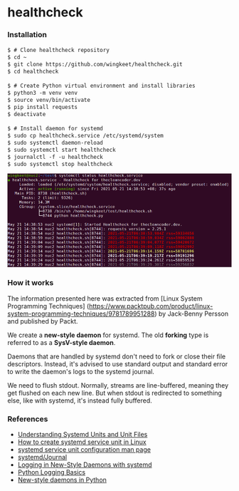 # healthcheck

### Installation
```
$ # Clone healthcheck repository
$ cd ~
$ git clone https://github.com/wingkeet/healthcheck.git
$ cd healthcheck

$ # Create Python virtual environment and install libraries
$ python3 -m venv venv
$ source venv/bin/activate
$ pip install requests
$ deactivate

$ # Install daemon for systemd
$ sudo cp healthcheck.service /etc/systemd/system
$ sudo systemctl daemon-reload
$ sudo systemctl start healthcheck
$ journalctl -f -u healthcheck
$ sudo systemctl stop healthcheck
```

![systemctl-status](screenshot.png)

### How it works
The information presented here was extracted from [Linux System
Programming Techniques]
(https://www.packtpub.com/product/linux-system-programming-techniques/9781789951288)
by Jack-Benny Persson and published by Packt.

We create a **new-style daemon** for systemd. The old **forking** type is
referred to as a **SysV-style daemon**.

Daemons that are handled by systemd don't need to fork or close their
file descriptors. Instead, it's advised to use standard output and standard
error to write the daemon's logs to the systemd journal.

We need to flush stdout. Normally, streams are line-buffered, meaning they
get flushed on each new line. But when stdout is redirected to something
else, like with systemd, it's instead fully buffered.

### References
- [Understanding Systemd Units and Unit Files](https://www.digitalocean.com/community/tutorials/understanding-systemd-units-and-unit-files)
- [How to create systemd service unit in Linux](https://linuxconfig.org/how-to-create-systemd-service-unit-in-linux)
- [systemd service unit configuration man page](https://www.freedesktop.org/software/systemd/man/systemd.service.html)
- [systemd/Journal](https://wiki.archlinux.org/title/Systemd/Journal)
- [Logging in New-Style Daemons with systemd](https://www.loggly.com/blog/logging-in-new-style-daemons-with-systemd/)
- [Python Logging Basics](https://www.loggly.com/ultimate-guide/python-logging-basics/)
- [New-style daemons in Python](https://www.loggly.com/blog/new-style-daemons-python/)
